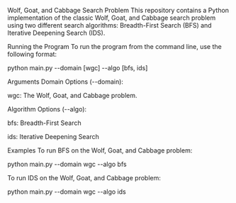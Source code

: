 Wolf, Goat, and Cabbage Search Problem
This repository contains a Python implementation of the classic Wolf, Goat, and Cabbage search problem using two different search algorithms: Breadth-First Search (BFS) and Iterative Deepening Search (IDS).

Running the Program
To run the program from the command line, use the following format:

python main.py --domain [wgc] --algo [bfs, ids]

Arguments
Domain Options (--domain):

wgc: The Wolf, Goat, and Cabbage problem.

Algorithm Options (--algo):

bfs: Breadth-First Search

ids: Iterative Deepening Search

Examples
To run BFS on the Wolf, Goat, and Cabbage problem:

python main.py --domain wgc --algo bfs

To run IDS on the Wolf, Goat, and Cabbage problem:

python main.py --domain wgc --algo ids
